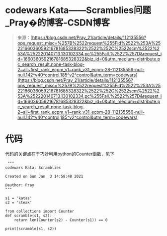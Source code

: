 <!--yml
category: codewars
date: 2022-08-13 11:42:54
-->

# codewars Kata——Scramblies问题_Pray�的博客-CSDN博客

> 来源：[https://blog.csdn.net/Pray_21/article/details/112135556?ops_request_misc=%257B%2522request%255Fid%2522%253A%2522166036059216781685328322%2522%252C%2522scm%2522%253A%252220140713.130102334.pc%255Fall.%2522%257D&request_id=166036059216781685328322&biz_id=0&utm_medium=distribute.pc_search_result.none-task-blog-2~all~first_rank_ecpm_v1~rank_v31_ecpm-28-112135556-null-null.142^v40^control,185^v2^control&utm_term=codewars](https://blog.csdn.net/Pray_21/article/details/112135556?ops_request_misc=%257B%2522request%255Fid%2522%253A%2522166036059216781685328322%2522%252C%2522scm%2522%253A%252220140713.130102334.pc%255Fall.%2522%257D&request_id=166036059216781685328322&biz_id=0&utm_medium=distribute.pc_search_result.none-task-blog-2~all~first_rank_ecpm_v1~rank_v31_ecpm-28-112135556-null-null.142^v40^control,185^v2^control&utm_term=codewars)

# 代码

代码的关键点在于巧妙利用python的Counter函数，见下

```
 """
codewars Kata: Scramblies

Created on Sun Jan  3 14:58:48 2021

@author: Pray
"""

s1 = 'katas'
s2 = 'steak'

from collections import Counter  
def scramble(s1, s2):
    return len(Counter(s2) - Counter(s1)) == 0

print(scramble(s1, s2)) 
```